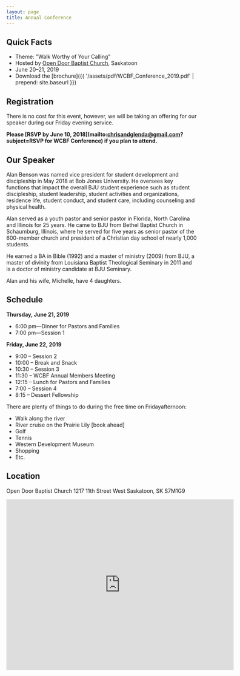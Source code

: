 ```yaml
---
layout: page
title: Annual Conference
---
```


<!-- ## Upcoming Conferences

In 2018, the conference will be held at [Meadowlands Baptist Church](http://www.meadowlandsbaptist.ca/) in Edmonton, AB on June 21--22. Further details will be posted here when they become available.

------------- 
-->

## Quick Facts

* Theme: "Walk Worthy of Your Calling"
* Hosted by [Open Door Baptist Church](https://www.odbaptist.ca/), Saskatoon
* June 20&ndash;21, 2019
* Download the [brochure]({{ '/assets/pdf/WCBF_Conference_2019.pdf' | prepend: site.baseurl }})


## Registration

There is no cost for this event, however, we will be taking an offering for our speaker during our Friday evening service. 

**Please [RSVP by June 10, 2018](mailto:chrisandglenda@gmail.com?subject=RSVP for WCBF Conference) if you plan to attend.**

## Our Speaker

Alan Benson was named vice president for student development and discipleship in May 2018 at Bob Jones University. He oversees key functions that impact the overall BJU student experience such as student discipleship, student leadership, student activities and organizations, residence life, student conduct, and student care, including counseling and physical health. 

Alan served as a youth pastor and senior pastor in Florida, North Carolina and Illinois for 25 years. He came to BJU from Bethel Baptist Church in Schaumburg, Illinois, where he served for five years as senior pastor of the 600-member church and president of a Christian day school of nearly 1,000 students.

He earned a BA in Bible (1992) and a master of ministry (2009) from BJU, a master of divinity from Louisiana Baptist Theological Seminary in 2011 and is a doctor of ministry candidate at BJU Seminary.

Alan and his wife, Michelle, have 4 daughters. 

## Schedule

**Thursday, June 21, 2019**

* 6:00 pm—Dinner for Pastors and Families
* 7:00 pm—Session 1

**Friday, June 22, 2019**

* 9:00 – Session 2 
* 10:00 – Break and Snack 
* 10:30 – Session 3 
* 11:30 – WCBF Annual Members Meeting 
* 12:15 – Lunch for Pastors and Families 
* 7:00 – Session 4 
* 8:15 – Dessert Fellowship 

There are plenty of things to do during the free time on Fridayafternoon: 

* Walk along the river 
* River cruise on the Prairie Lily [book ahead] 
* Golf 
* Tennis 
* Western Development Museum 
* Shopping 
* Etc. 

## Location

<span>
Open Door Baptist Church  
1217 11th Street West  
Saskatoon, SK S7M1G9
</span>

<p>
	<iframe width="600" height="450" frameborder="0" style="border:0"
src="https://www.google.com/maps/embed/v1/place?q=open%20door%20baptist%20church%201217%2011th%20Street%20West%20%20%20Saskatoon%2C%20SK%20S7M1G9&key=..." allowfullscreen></iframe>
</p>

